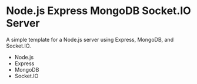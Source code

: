 # Node.js Express MongoDB Socket.IO Server

A simple template for a Node.js server using Express, MongoDB, and Socket.IO.

- Node.js
- Express
- MongoDB
- Socket.IO
